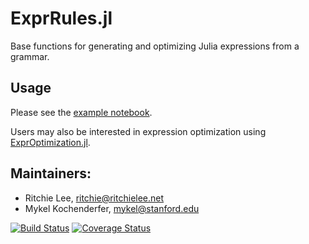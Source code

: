 # ExprRules.jl

Base functions for generating and optimizing Julia expressions from a grammar.

## Usage

Please see the [example notebook](http://nbviewer.ipython.org/github/sisl/ExprRules.jl/blob/master/examples/grammar.ipynb).

Users may also be interested in expression optimization using [ExprOptimization.jl](https://github.com/sisl/ExprOptimization.jl).

## Maintainers:

* Ritchie Lee, ritchie@ritchielee.net 
* Mykel Kochenderfer, mykel@stanford.edu

[![Build Status](https://travis-ci.org/sisl/ExprRules.jl.svg?branch=master)](https://travis-ci.org/sisl/ExprRules.jl) [![Coverage Status](https://coveralls.io/repos/sisl/ExprRules.jl/badge.svg?branch=master&service=github)](https://coveralls.io/github/sisl/ExprRules.jl?branch=master)
